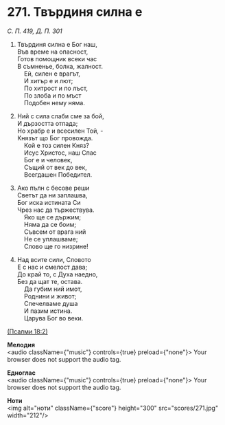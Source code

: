 # 271. Твърдиня силна е  

*С. П. 419, Д. П. 301*  

1. Твърдиня силна е Бог наш,  
Във време на опасност,  
Готов помощник всеки час  
В съмненье, болка, жалност.  
    Ей, силен е врагът,  
    И хитър е и лют;  
    По хитрост и по лъст,  
    По злоба и по мъст  
    Подобен нему няма.  

2. Ний с сила слаби сме за бой,  
И дързостта отпада;  
Но храбр е и всесилен Той, -  
Князът що Бог провожда.  
    Кой е тоз силен Княз?  
    Исус Христос, наш Спас  
    Бог е и человек,  
    Същий от век до век,  
    Всегдашен Победител.  

3. Ако пълн с бесове реши  
Светът да ни заплашва,  
Бог иска истината Си  
Чрез нас да тържествува.  
    Яко ще се държим;  
    Няма да се боим;  
    Съвсем от врага ний  
    Не се уплашваме;  
    Слово ще го низрине!  

4. Над всите сили, Словото  
Е с нас и смелост дава;  
До край то, с Духа наедно,  
Без да щат те, остава.  
    Да губим ний имот,  
    Роднини и живот;  
    Спечелваме душа  
    И пазим истина.  
    Царува Бог во веки.  

[(Псалми 18:2)](http://biblia.bg/index.php?k=19&g=18&s=2)  

__Мелодия__  
<audio className={"music"} controls={true} preload={"none"}><source src="mp3/271.mp3" type="audio/mpeg"/>
Your browser does not support the audio tag.
</audio>  

__Едноглас__  
<audio className={"music"} controls={true} preload={"none"}><source src="transp/271.mp3" type="audio/mpeg"/>
Your browser does not support the audio tag.
</audio>  

__Ноти__  
<img alt="ноти" className={"score"} height="300" src="scores/271.jpg" width="212"/>
